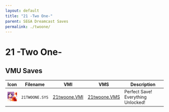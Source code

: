 ```yaml
---
layout: default
title: "21 -Two One-"
parent: SEGA Dreamcast Saves
permalink: ./twoone/
---
```

# 21 -Two One-

## VMU Saves

| Icon | Filename | VMI | VMS | Description |
|------|----------|-----|-----|-------------|
| ![21 -Two One-](../icons/21TWOONE.SYS.GIF) | `21TWOONE.SYS` | [21twoone.VMI](21twoone.VMI) | [21twoone.VMS](21twoone.VMS) | Perfect Save! Everything Unlocked! |
